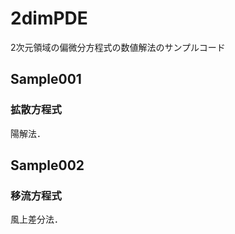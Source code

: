 # 2dimPDE

2次元領域の偏微分方程式の数値解法のサンプルコード

## Sample001

### 拡散方程式

陽解法．

## Sample002

### 移流方程式

風上差分法．
